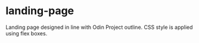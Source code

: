 # landing-page
Landing page designed in line with Odin Project outline. CSS style is applied using flex boxes.
